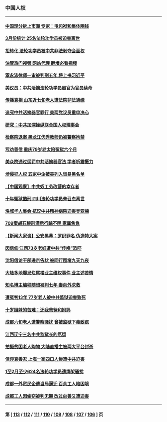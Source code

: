 ### 中国人权
---
#### [中国现分拆上市潮 专家：甩包袱和集体圈钱](../../pages/ncid278/n13964320.md?04040845) 
#### [3月份统计 25名法轮功学员被迫害离世](../../pages/ncid278/n13963851.md?04040845) 
#### [拒转化 法轮功学员被中共非法剥夺会面权](../../pages/ncid278/n13961975.md?04040845) 
#### [油管热门视频 网站代理 翻墙必看视频](http://138.2.39.72:81/youtube.html?epic-marker?04040845)
#### [覃永沛律师一审被判刑五年 将上书习近平](../../pages/ncid278/n13962335.md?04040845) 
#### [美议员：中共活摘法轮功学员器官为官员续命](../../pages/ncid278/n13961550.md?04040845) 
#### [传播真相 山东近七旬老人遭法院非法通缉](../../pages/ncid278/n13961068.md?04040845) 
#### [追究中共活摘器官罪行 美两党议员重申决心](../../pages/ncid278/n13961970.md?04040845) 
#### [研究：中共加深操纵联合国人权理事会](../../pages/ncid278/n13961556.md?04040845) 
#### [检察院退案 黑龙江优秀教师仍被警察拘禁](../../pages/ncid278/n13960361.md?04040845) 
#### [写劝善信 重庆79岁老太陷冤狱六个月](../../pages/ncid278/n13956118.md?04040845) 
#### [美众院通过惩罚中共活摘器官法 学者析震慑力](../../pages/ncid278/n13961128.md?04040845) 
#### [涉侵犯人权 五家中企被美列入贸易黑名单](../../pages/ncid278/n13960595.md?04040845) 
#### [【中国观察】中共奴工劳改营的幸存者](../../pages/ncid278/n13959529.md?04040845) 
#### [十年冤狱酷刑 四川法轮功学员朱召杰离世](../../pages/ncid278/n13959794.md?04040845) 
#### [洛城华人集会 抗议中共精神病院迫害吴亚楠](../../pages/ncid278/n13959971.md?04040845) 
#### [709案胡石根刑满后行踪不明 家属焦急](../../pages/ncid278/n13957803.md?04040845) 
#### [【新闻大家谈】公安黑幕：罗织罪名 伪造特大案](../../pages/ncid278/n13957627.md?04040845) 
#### [因信仰 江西73岁老妇遭中共“传唤”恐吓](../../pages/ncid278/n13955184.md?04040845) 
#### [沈阳信访干部进京告状 被同行围堵九天九夜](../../pages/ncid278/n13954685.md?04040845) 
#### [大陆多地爆发烂尾楼业主维权事件 业主述苦情](../../pages/ncid278/n13956145.md?04040845) 
#### [知名博主编程随想被判七年 妻向外求救](../../pages/ncid278/n13955870.md?04040845) 
#### [遭冤判13年 77岁老人被中共监狱迫害致死](../../pages/ncid278/n13953812.md?04040845) 
#### [十岁姐妹的苦难：还我爸爸和妈妈](../../pages/ncid278/n13923454.md?04040845) 
#### [成都六旬老人遭警察骚扰 曾被监狱下毒致疯](../../pages/ncid278/n13952299.md?04040845) 
#### [江西辽宁三名中共监狱长的厄运](../../pages/ncid278/n13951740.md?04040845) 
#### [拍摄贫困老人购物 大陆直播主被两大平台封杀](../../pages/ncid278/n13952368.md?04040845) 
#### [信仰真善忍 上海一家四口人惨遭中共迫害](../../pages/ncid278/n13950973.md?04040845) 
#### [1至2月至少624名法轮功学员遭绑架骚扰](../../pages/ncid278/n13950181.md?04040845) 
#### [成都一外贸民企遭当局逼迁 百余工人陷困境](../../pages/ncid278/n13950512.md?04040845) 
#### [成都工人因偷窃被判无期 改过向善又遭迫害](../../pages/ncid278/n13948561.md?04040845) 

---
#### 第 [ [113](./113.md?04040845) / [112](./112.md?04040845) / [111](./111.md?04040845) / [110](./110.md?04040845) / [109](./109.md?04040845) / [108](./108.md?04040845) / [107](./107.md?04040845) / [106](./106.md?04040845) ] 页

